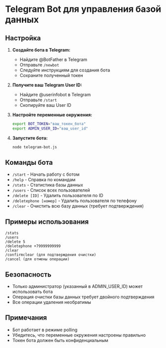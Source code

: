 
# Telegram Bot для управления базой данных

## Настройка

1. **Создайте бота в Telegram:**
   - Найдите @BotFather в Telegram
   - Отправьте `/newbot`
   - Следуйте инструкциям для создания бота
   - Сохраните полученный токен

2. **Получите ваш Telegram User ID:**
   - Найдите @userinfobot в Telegram
   - Отправьте `/start`
   - Скопируйте ваш User ID

3. **Настройте переменные окружения:**
   ```bash
   export BOT_TOKEN="ваш_токен_бота"
   export ADMIN_USER_ID="ваш_user_id"
   ```

4. **Запустите бота:**
   ```bash
   node telegram-bot.js
   ```

## Команды бота

- `/start` - Начать работу с ботом
- `/help` - Справка по командам
- `/stats` - Статистика базы данных
- `/users` - Список всех пользователей
- `/delete [ID]` - Удалить пользователя по ID
- `/deletephone [номер]` - Удалить пользователя по телефону
- `/clear` - Очистить всю базу данных (требует подтверждения)

## Примеры использования

```
/stats
/users
/delete 5
/deletephone +79999999999
/clear
/confirmclear (для подтверждения очистки)
/cancel (для отмены операции)
```

## Безопасность

- Только администратор (указанный в ADMIN_USER_ID) может использовать бота
- Операция очистки базы данных требует двойного подтверждения
- Все операции удаления необратимы

## Примечания

- Бот работает в режиме polling
- Убедитесь, что переменные окружения настроены правильно
- Токен бота должен быть конфиденциальным
